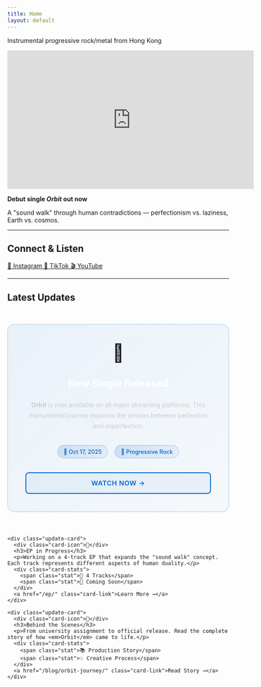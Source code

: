 ```yaml
---
title: Home
layout: default
---
```


<div class="hero-intro">
  <p class="subtitle">Instrumental progressive rock/metal from Hong Kong</p>
</div>

<div id="yt-player">
  <iframe 
    width="560" 
    height="315" 
    src="https://www.youtube.com/embed/Hw2a43RV1p0" 
    title="Orbit - Lazy Perfectionist (Official Video)" 
    frameborder="0" 
    allow="accelerometer; autoplay; clipboard-write; encrypted-media; gyroscope; picture-in-picture" 
    allowfullscreen>
  </iframe>
</div>

<div class="description">
  <p><strong>Debut single <em>Orbit</em> out now</strong></p>
  <p>A "sound walk" through human contradictions — perfectionism vs. laziness, Earth vs. cosmos.</p>
</div>

---

<div class="cta-section">
  <h2>Connect & Listen</h2>
  <div class="cta-buttons">
    <a href="https://instagram.com/lazyperfectionist_official" class="cta-button" target="_blank" rel="noopener">
      <span>📸</span> Instagram
    </a>
    <a href="https://tiktok.com/@lazyperfectionist_official" class="cta-button" target="_blank" rel="noopener">
      <span>🎵</span> TikTok
    </a>
    <a href="https://youtube.com/watch?v=Hw2a43RV1p0" class="cta-button" target="_blank" rel="noopener">
      <span>🎬</span> YouTube
    </a>
  </div>
</div>

---

<div class="latest-section">
  <h2>Latest Updates</h2>
  <div class="update-cards">
    <div class="update-card featured">
      <div class="card-icon">🎵</div>
      <h3>New Single Released</h3>
      <p><strong>Orbit</strong> is now available on all major streaming platforms. This instrumental journey explores the tension between perfection and imperfection.</p>
      <div class="card-stats">
        <span class="stat">📅 Oct 17, 2025</span>
        <span class="stat">🎸 Progressive Rock</span>
      </div>
      <a href="https://youtube.com/watch?v=Hw2a43RV1p0" target="_blank" rel="noopener" class="card-link">Watch Now →</a>
    </div>
    
    <div class="update-card">
      <div class="card-icon">🎸</div>
      <h3>EP in Progress</h3>
      <p>Working on a 4-track EP that expands the "sound walk" concept. Each track represents different aspects of human duality.</p>
      <div class="card-stats">
        <span class="stat">📀 4 Tracks</span>
        <span class="stat">🎹 Coming Soon</span>
      </div>
      <a href="/ep/" class="card-link">Learn More →</a>
    </div>
    
    <div class="update-card">
      <div class="card-icon">📝</div>
      <h3>Behind the Scenes</h3>
      <p>From university assignment to official release. Read the complete story of how <em>Orbit</em> came to life.</p>
      <div class="card-stats">
        <span class="stat">📚 Production Story</span>
        <span class="stat">💡 Creative Process</span>
      </div>
      <a href="/blog/orbit-journey/" class="card-link">Read Story →</a>
    </div>
  </div>
</div>

<style>
.update-cards {
  display: grid;
  grid-template-columns: repeat(auto-fit, minmax(320px, 1fr));
  gap: 2.5rem;
  margin-top: 3rem;
}

.update-card {
  padding: 2.5rem;
  background: linear-gradient(135deg, rgba(255, 255, 255, 0.04) 0%, rgba(255, 255, 255, 0.02) 100%);
  border-radius: 16px;
  border: 1px solid rgba(255, 255, 255, 0.1);
  transition: all 0.4s cubic-bezier(0.4, 0, 0.2, 1);
  backdrop-filter: blur(20px);
  position: relative;
  overflow: hidden;
}

.update-card::before {
  content: '';
  position: absolute;
  top: 0;
  left: 0;
  right: 0;
  height: 3px;
  background: linear-gradient(90deg, #0066cc, #0052a3);
  transform: scaleX(0);
  transition: transform 0.4s ease;
}

.update-card:hover {
  background: linear-gradient(135deg, rgba(255, 255, 255, 0.06) 0%, rgba(255, 255, 255, 0.03) 100%);
  transform: translateY(-8px);
  box-shadow: 0 20px 40px rgba(0, 0, 0, 0.4);
  border-color: rgba(0, 102, 204, 0.3);
}

.update-card:hover::before {
  transform: scaleX(1);
}

.featured {
  background: linear-gradient(135deg, rgba(0, 102, 204, 0.08) 0%, rgba(0, 102, 204, 0.03) 100%);
  border-color: rgba(0, 102, 204, 0.3);
}

.card-icon {
  font-size: 2.5rem;
  margin-bottom: 1.5rem;
  display: block;
  text-align: center;
  animation: bounce 2s ease-in-out infinite;
}

.featured .card-icon {
  animation-delay: 0s;
}

.update-card:nth-child(2) .card-icon {
  animation-delay: 0.5s;
}

.update-card:nth-child(3) .card-icon {
  animation-delay: 1s;
}

@keyframes bounce {
  0%, 20%, 50%, 80%, 100% { transform: translateY(0); }
  40% { transform: translateY(-10px); }
  60% { transform: translateY(-5px); }
}

.update-card h3 {
  margin-bottom: 1.5rem;
  font-size: 1.4rem;
  color: #ffffff;
  text-align: center;
}

.update-card p {
  margin-bottom: 2rem;
  line-height: 1.7;
  color: #cccccc;
  text-align: center;
}

.card-stats {
  display: flex;
  justify-content: center;
  gap: 1rem;
  margin-bottom: 2rem;
  flex-wrap: wrap;
}

.stat {
  background: linear-gradient(135deg, rgba(0, 102, 204, 0.15) 0%, rgba(0, 102, 204, 0.05) 100%);
  color: #0066cc;
  padding: 0.4rem 0.8rem;
  border-radius: 20px;
  font-size: 0.8rem;
  font-weight: 500;
  border: 1px solid rgba(0, 102, 204, 0.3);
}

.card-link {
  display: block;
  text-align: center;
  color: #0066cc;
  font-weight: 600;
  text-decoration: none;
  font-size: 0.95rem;
  text-transform: uppercase;
  letter-spacing: 0.5px;
  transition: all 0.3s ease;
  padding: 0.8rem 1.5rem;
  border: 2px solid #0066cc;
  border-radius: 8px;
  background: rgba(0, 102, 204, 0.05);
}

.card-link:hover {
  background: #0066cc;
  color: #ffffff;
  transform: translateY(-2px);
  box-shadow: 0 8px 20px rgba(0, 102, 204, 0.3);
}

/* Mobile responsive for update cards */
@media (max-width: 768px) {
  .update-cards {
    grid-template-columns: 1fr;
    gap: 2rem;
  }
  
  .update-card {
    padding: 2rem;
  }
  
  .card-stats {
    flex-direction: column;
    align-items: center;
    gap: 0.8rem;
  }
  
  .card-link {
    width: 100%;
    text-align: center;
  }
}
</style>
